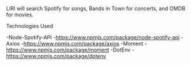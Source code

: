 LIRI will search Spotify for songs, Bands in Town for concerts, and OMDB for movies.

Technologies Used

-Node-Spotify-API
  -https://www.npmjs.com/package/node-spotify-api
-Axios
  -https://www.npmjs.com/package/axios
-Moment
  -https://www.npmjs.com/package/moment
-DotEnv
  -https://www.npmjs.com/package/dotenv
